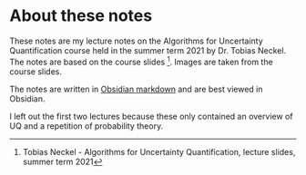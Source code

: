 # About these notes
These notes are my lecture notes on the Algorithms for Uncertainty Quantification course held in the summer term 2021 by Dr. Tobias Neckel. The notes are based on the course slides [^1]. Images are taken from the course slides.

The notes are written in [Obsidian markdown](https://obsidian.md/) and are best viewed in Obsidian.

[^1]: Tobias Neckel - Algorithms for Uncertainty Quantification, lecture slides, summer term 2021

I left out the first two lectures because these only contained an overview of UQ and a repetition of probability theory.